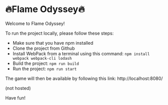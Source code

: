 # 🔥Flame Odyssey🔥

Welcome to Flame Odyssey! 

To run the project locally, please follow these steps: 
- Make sure that you have npm installed
- Clone the project from Github
- Install WebPack from a terminal using this command: ```npm install webpack webpack-cli lodash```
- Build the project: ```npm run build```
- Run the project: ```npm run start```

The game will then be available by following this link: http://localhost:8080/

(not hosted)

Have fun! 
